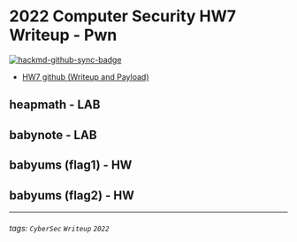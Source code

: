 # 2022 Computer Security HW7 Writeup - Pwn

[![hackmd-github-sync-badge](https://hackmd.io/7K8jim6uTFGGWeZsHXnioA/badge)](https://hackmd.io/7K8jim6uTFGGWeZsHXnioA)


* [HW7 github (Writeup and Payload)](https://github.com/fdff87554/Computer-Security-2022/tree/main/Homework-07)

## heapmath - LAB

## babynote - LAB

## babyums (flag1) - HW

## babyums (flag2) - HW



---
###### tags: `CyberSec` `Writeup` `2022`

<style>
.navbar-brand::after { content: " × Crazyfire Lee"; }
</style>